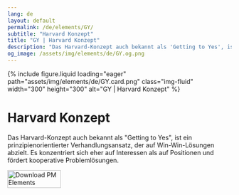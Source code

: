 ```yaml
---
lang: de
layout: default
permalink: /de/elements/GY/
subtitle: "Harvard Konzept"
title: "GY | Harvard Konzept"
description: "Das Harvard-Konzept auch bekannt als 'Getting to Yes', ist ein prinzipienorientierter Verhandlungsansatz, der auf Win-Win-Lösungen abzielt. Es konzentriert sich eher auf Interessen als auf Positionen und fördert kooperative Problemlösungen."
og_image: /assets/img/elements/de/GY.og.png
---
```


{% include figure.liquid loading="eager" path="assets/img/elements/de/GY.card.png" class="img-fluid" width="300" height="300" alt="GY | Harvard Konzept" %}

# Harvard Konzept

Das Harvard-Konzept auch bekannt als "Getting to Yes", ist ein prinzipienorientierter Verhandlungsansatz, der auf Win-Win-Lösungen abzielt. Es konzentriert sich eher auf Interessen als auf Positionen und fördert kooperative Problemlösungen.

<a href="https://apps.apple.com/app/apple-store/id6738084498?pt=127441684&ct=website&mt=8">
  <img src="{{ "assets/img/en/appstore.png" | relative_url }}" width="120" height="40" alt="Download PM Elements">
</a>

